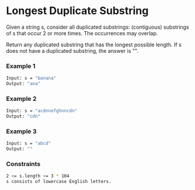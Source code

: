 # Longest Duplicate Substring

Given a string s, consider all duplicated substrings: (contiguous) substrings of s that occur 2 or more times. The occurrences may overlap.

Return any duplicated substring that has the longest possible length. If s does not have a duplicated substring, the answer is "".

### Example 1
```sh
Input: s = "banana"
Output: "ana"
```

### Example 2
```sh
Input: s = "acdnnefghnncdn"
Output: "cdn"
```

### Example 3
```sh
Input: s = "abcd"
Output: ""
```

### Constraints
```sh
2 <= s.length <= 3 * 104
s consists of lowercase English letters.
```
